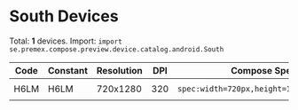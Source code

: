 # South Devices

Total: **1** devices. Import: `import se.premex.compose.preview.device.catalog.android.South`

| Code | Constant | Resolution | DPI | Compose Spec | Preview Usage |
|------|----------|------------|-----|-------------|---------------|
| H6LM | H6LM | 720x1280 | 320 | `spec:width=720px,height=1280px,dpi=320` | `@Preview(device = South.H6LM)` |

<!-- Generated automatically. Do not edit manually. -->
